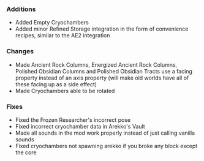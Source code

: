 ### Additions
- Added Empty Cryochambers
- Added minor Refined Storage integration in the form of convenience recipes, similar to the AE2 integration

### Changes
- Made Ancient Rock Columns, Energized Ancient Rock Columns, Polished Obsidian Columns and Polished Obsidian Tracts use a facing property instead of an axis property (will make old worlds have all of these facing up as a side effect)
- Made Cryochambers able to be rotated

### Fixes
- Fixed the Frozen Researcher's incorrect pose
- Fixed incorrect cryochamber data in Arekko's Vault
- Made all sounds in the mod work properly instead of just calling vanilla sounds
- Fixed cryochambers not spawning arekko if you broke any block except the core